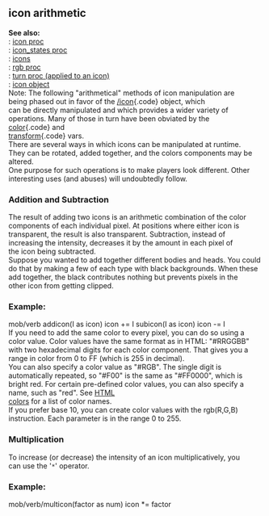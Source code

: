 ## icon arithmetic    
**See also:**    
:   [icon proc](/proc/icon)    
:   [icon_states proc](/proc/icon_states)    
:   [icons](/DM/icon)    
:   [rgb proc](/proc/rgb)    
:   [turn proc (applied to an icon)](/proc/turn/icon)    
:   [icon object](/icon)    
Note: The following \"arithmetical\" methods of icon manipulation are    
being phased out in favor of the [/icon](/icon){.code} object, which    
can be directly manipulated and which provides a wider variety of    
operations. Many of those in turn have been obviated by the    
[color](/atom/var/color){.code} and    
[transform](/atom/var/transform){.code} vars.    
There are several ways in which icons can be manipulated at runtime.    
They can be rotated, added together, and the colors components may be    
altered.    
One purpose for such operations is to make players look different. Other    
interesting uses (and abuses) will undoubtedly follow.    
### Addition and Subtraction    
The result of adding two icons is an arithmetic combination of the color    
components of each individual pixel. At positions where either icon is    
transparent, the result is also transparent. Subtraction, instead of    
increasing the intensity, decreases it by the amount in each pixel of    
the icon being subtracted.    
Suppose you wanted to add together different bodies and heads. You could    
do that by making a few of each type with black backgrounds. When these    
add together, the black contributes nothing but prevents pixels in the    
other icon from getting clipped.    
### Example:    
mob/verb addicon(I as icon) icon += I subicon(I as icon) icon -= I    
If you need to add the same color to every pixel, you can do so using a    
color value. Color values have the same format as in HTML: \"#RRGGBB\"    
with two hexadecimal digits for each color component. That gives you a    
range in color from 0 to FF (which is 255 in decimal).    
You can also specify a color value as \"#RGB\". The single digit is    
automatically repeated, so \"#F00\" is the same as \"#FF0000\", which is    
bright red. For certain pre-defined color values, you can also specify a    
name, such as \"red\". See [HTML    
colors](/%7B%7Bappendix%7D%7D/html-colors) for a list of color names.    
If you prefer base 10, you can create color values with the rgb(R,G,B)    
instruction. Each parameter is in the range 0 to 255.    
### Multiplication    
To increase (or decrease) the intensity of an icon multiplicatively, you    
can use the \'`*`\' operator.    
### Example:    
mob/verb/multicon(factor as num) icon \*= factor  